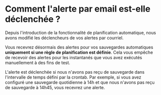 # Comment l'alerte par email est-elle déclenchée ?

Depuis l'introduction de la fonctionnalité de planification automatique, nous avons modifié les déclencheurs de vos alertes par courriel.

Vous recevrez désormais des alertes pour vos sauvegardes automatiques **uniquement si une règle de planification est définie**. Cela vous empêche de recevoir des alertes pour les instantanés que vous avez exécutés manuellement à des fins de test.

L'alerte est déclenchée si nous n'avons pas reçu de sauvegarde dans l'intervalle de temps défini par la crontab. Par exemple, si vous avez configuré une sauvegarde quotidienne à 14h et que nous n'avons pas reçu de sauvegarde à 14h45, vous recevrez une alerte.